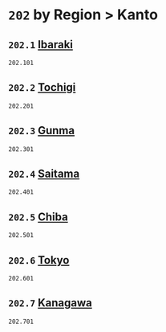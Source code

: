 # `202` by Region > Kanto

## `202.1` [Ibaraki](ibaraki)
`202.101` [](ibaraki/)

## `202.2` [Tochigi](tochigi)
`202.201` [](tochigi/)

## `202.3` [Gunma](gunma)
`202.301` [](gunma/)

## `202.4` [Saitama](saitama)
`202.401` [](saitama/)

## `202.5` [Chiba](chiba)
`202.501` [](chiba/)

## `202.6` [Tokyo](tokyo)
`202.601` [](tokyo/)

## `202.7` [Kanagawa](kanagawa)
`202.701` [](kanagawa/)
